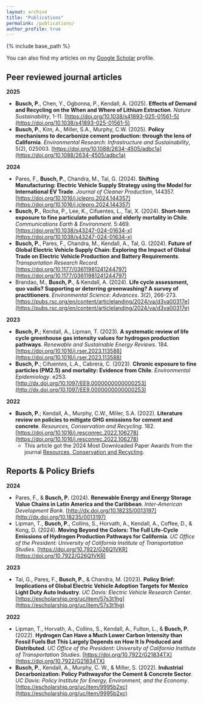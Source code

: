 ```yaml
---
layout: archive
title: "Publications"
permalink: /publications/
author_profile: true
---
```


{% include base_path %}

You can also find my articles on my [Google Scholar](https://scholar.google.cl/citations?user=1klIiDgAAAAJ&hl=es&oi=ao) profile.

## Peer reviewed journal articles 

**2025**
* **Busch, P.**, Chen, Y., Ogbonna, P., Kendall, A. (2025). **Effects of Demand and Recycling on the When and Where of Lithium Extraction**. *Nature Sustainability*, 1-11. [https://doi.org/10.1038/s41893-025-01561-5](https://doi.org/10.1038/s41893-025-01561-5)
* **Busch, P.**, Kim, A., Miller, S.A., Murphy, C.W. (2025). **Policy mechanisms to decarbonize cement production: through the lens of California**. *Environmental Research: Infrastructure and Sustainability*, 5(2), 025003. [https://doi.org/10.1088/2634-4505/adbc1a](https://doi.org/10.1088/2634-4505/adbc1a)

**2024**

* Pares, F., **Busch, P.**, Chandra, M., Tal, G. (2024). **Shifting Manufacturing: Electric Vehicle Supply Strategy using the Model for International EV Trade**. *Journal of Cleaner Production*, 144357. [https://doi.org/10.1016/j.jclepro.2024.144357](https://doi.org/10.1016/j.jclepro.2024.144357)
* **Busch, P.**, Rocha, P., Lee, K., Cifuentes, L., Tai, X. (2024). **Short-term exposure to fine particulate pollution and elderly mortality in Chile**. *Communications Earth & Environment*. 5:469. [https://doi.org/10.1038/s43247-024-01634-x](https://doi.org/10.1038/s43247-024-01634-x)
* **Busch, P.**, Pares, F., Chandra, M., Kendall, A., Tal, G. (2024). **Future of Global Electric Vehicle Supply Chain: Exploring the Impact of Global Trade on Electric Vehicle Production and Battery Requirements**. *Transportation Research Record*. [https://doi.org/10.1177/03611981241244797](https://doi.org/10.1177/03611981241244797)
* Brandao, M., **Busch, P.**, & Kendall, A. (2024). **Life cycle assessment, quo vadis? Supporting or deterring greenwashing? A survey of practitioners**. *Environmental Science: Advances*. 3(2), 266-273. [https://pubs.rsc.org/en/content/articlelanding/2024/va/d3va00317e](https://pubs.rsc.org/en/content/articlelanding/2024/va/d3va00317e)

**2023**

* **Busch, P.**; Kendall, A., Lipman, T. (2023). **A systematic review of life cycle greenhouse gas intensity values for hydrogen production pathways**. *Renewable and Sustainable Energy Reviews*. 184. [https://doi.org/10.1016/j.rser.2023.113588](https://doi.org/10.1016/j.rser.2023.113588)
* **Busch, P.**; Cifuentes, L.A., Cabrera, C. (2023). **Chronic exposure to fine particles (PM2.5) and mortality: Evidence from Chile**. *Environmental Epidemiology*. e253. [http://dx.doi.org/10.1097/EE9.0000000000000253](http://dx.doi.org/10.1097/EE9.0000000000000253)

**2022**

* **Busch, P.**; Kendall, A., Murphy, C.W., Miller, S.A. (2022). **Literature review on policies to mitigate GHG emissions for cement and concrete**. *Resources, Conservation and Recycling*. 182. [https://doi.org/10.1016/j.resconrec.2022.106278](https://doi.org/10.1016/j.resconrec.2022.106278)
    - This article got the 2024 Most Downloaded Paper Awards from the journal [Resources, Conservation and Recycling](https://www.sciencedirect.com/journal/resources-conservation-and-recycling/about/news/resources-conservation-recycling-2024-most-downloaded-paper-awards).

## Reports & Policy Briefs

**2024**
* Pares, F., & **Busch, P.** (2024). **Renewable Energy and Energy Storage Value Chains in Latin America and the Caribbean**. *Inter-American Development Bank*. [http://dx.doi.org/10.18235/0013197](http://dx.doi.org/10.18235/0013197)
* Lipman, T., **Busch, P.**, Collins, S., Horvath, A., Kendall, A., Coffee, D., & Kong, D. (2024). **Moving Beyond the Colors: The Full Life-Cycle Emissions of Hydrogen Production Pathways for California**. *UC Office of the President: University of California Institute of Transportation Studies*. [https://doi.org/10.7922/G26Q1VKR](https://doi.org/10.7922/G26Q1VKR)

**2023**

* Tal, G., Pares, F., **Busch, P.**, & Chandra, M. (2023). **Policy Brief: Implications of Global Electric Vehicle Adoption Targets for Mexico Light Duty Auto Industry**. *UC Davis: Electric Vehicle Research Center*. [https://escholarship.org/uc/item/57s3t1hg](https://escholarship.org/uc/item/57s3t1hg)

**2022**

* Lipman, T., Horvath, A., Collins, S., Kendall, A., Fulton, L., & **Busch, P.** (2022). **Hydrogen Can Have a Much Lower Carbon Intensity than Fossil Fuels But This Largely Depends on How It Is Produced and Distributed**. *UC Office of the President: University of California Institute of Transportation Studies*. [https://doi.org/10.7922/G21834TX](https://doi.org/10.7922/G21834TX)
* **Busch, P.**, Kendall, A., Murphy, C. W., & Miller, S. (2022). **Industrial Decarbonization: Policy Pathwaysfor the Cement & Concrete Sector**. *UC Davis: Policy Institute for Energy, Environment, and the Economy*. [https://escholarship.org/uc/item/9995b2xc](https://escholarship.org/uc/item/9995b2xc)


